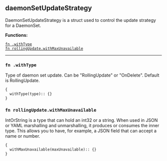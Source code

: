 
## daemonSetUpdateStrategy
DaemonSetUpdateStrategy is a struct used to control the update strategy for a DaemonSet.

**Functions:**

[`fn .withType`](#fn-withtype)  
[`fn rollingUpdate.withMaxUnavailable`](#fn-rollingupdatewithmaxunavailable)  

---


### `fn .withType`
Type of daemon set update. Can be "RollingUpdate" or "OnDelete". Default is RollingUpdate.
```jsonnet
{
  withType(type):: {}
}
```

### `fn rollingUpdate.withMaxUnavailable`
IntOrString is a type that can hold an int32 or a string.  When used in JSON or YAML marshalling and unmarshalling, it produces or consumes the inner type.  This allows you to have, for example, a JSON field that can accept a name or number.
```jsonnet
{
  withMaxUnavailable(maxUnavailable):: {}
}
```

